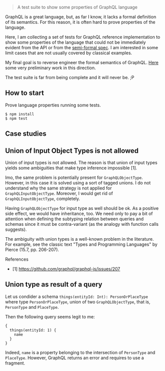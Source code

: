 > A test suite to show some properties of GraphQL language

GraphQL is a great language, but, as far I know, it lacks a formal definition of its semantics. For this reason, it is often hard to prove properties of the language.

Here, I am collecting a set of tests for GraphQL reference implementation to show some properties of the language that could not be immediately evident from the API or from the [semi-formal spec](https://facebook.github.io/graphql/). I am interested in some limit cases that are not usually covered by classical examples.

My final goal is to reverse engineer the formal semantics of GraphQL. [Here](https://github.com/mstn/graphql) some very preliminary work in this direction.

The test suite is far from being complete and it will never be. ;P

## How to start

Prove language properties running some tests.

```
$ npm install
$ npm test
```

## Case studies

## Union of Input Object Types is not allowed

Union of input types is not allowed. The reason is that union of input types yields some ambiguities that make type inference impossible [1].

Imo, the same problem is potentially present for `GraphQLObjectType`. However, in this case it is solved using a sort of tagged unions. I do not understand why the same strategy is not applied for `GraphQLInputObjectType`. Moreover, I would get rid of `GraphQLInputObjectType`, completely.

Having `GraphQLObjectType` for input type as well should be ok. As a positive side effect, we would have inheritance, too. We need only to pay a bit of attention when defining the subtyping relation between queries and schemas since it must be contra-variant (as the analogy with function calls suggests).

The ambiguity with union types is a well-known problem in the literature. For example, see the classic text "Types and Programming Languages" by Pierce (15.7, pp. 206-207).

References
- [1] https://github.com/graphql/graphql-js/issues/207

## Union type as result of a query

Let us condider a schema `things(entityId: Int): PersonOrPlaceType` where type `PersonOrPlaceType`, union of two `GraphQLObjectType`, that is, `PersonType` and `PlaceType`.

Then the following query seems legit to me:

```
{
  things(entityId: 1) {
    name
  }
}
```

Indeed, `name` is a property belonging to the intersection of `PersonType` and `PlaceType`. However,
GraphQL returns an error and requires to use a fragment.
